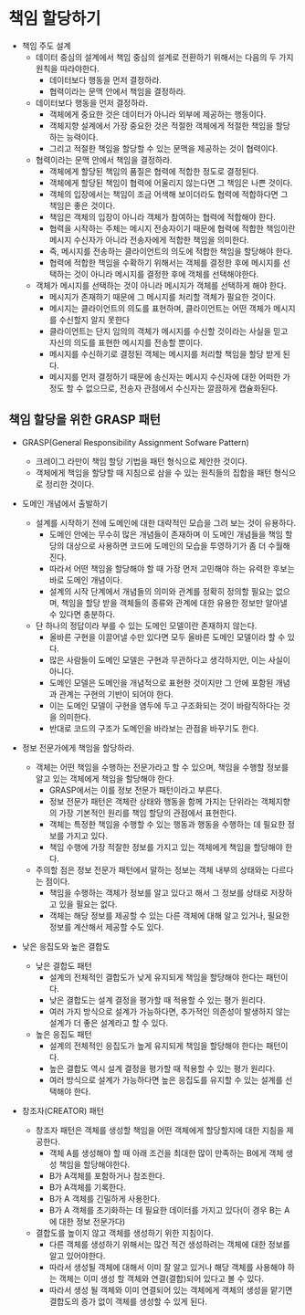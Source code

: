 # 책임 할당하기

- 책임 주도 설계
  - 데이터 중심의 설계에서 책임 중심의 설계로 전환하기 위해서는 다음의 두 가지 원칙을 따라야한다.
    - 데이터보다 행동을 먼저 결정하라.
    - 협력이라는 문맥 안에서 책임을 결정하라.
  - 데이터보다 행동을 먼저 결정하라.
    - 객체에게 중요한 것은 데이터가 아니라 외부에 제공하는 행동이다.
    - 객체지향 설계에서 가장 중요한 것은 적절한 객체에게 적절한 책임을 할당하는 능력이다.
    - 그리고 적절한 책임을 할당할 수 있는 문맥을 제공하는 것이 협력이다.
  - 협력이라는 문맥 안에서 책임을 결정하라.
    - 객체에게 할당된 책임의 품질은 협력에 적합한 정도로 결정된다.
    - 객체에게 할당된 책임이 협력에 어울리지 않는다면 그 책임은 나쁜 것이다.
    - 객체의 입장에서는 책임이 조금 어색해 보이더라도 협력에 적합하다면 그 책임은 좋은 것이다.
    - 책임은 객체의 입장이 아니라 객체가 참여하는 협력에 적합해야 한다.
    - 협력을 시작하는 주체는 메시지 전송자이기 때문에 협력에 적합한 책임이란 메시지 수신자가 아니라 전송자에게 적합한 책임을 의미한다.
    - 즉, 메시지를 전송하는 클라이언트의 의도에 적합한 책임을 할당해야 한다.
    - 협력에 적합한 책임을 수확하기 위해서는 객체를 결정한 후에 메시지를 선택하는 것이 아니라 메시지를 결정한 후에 객체를 선택해야한다.
  - 객체가 메시지를 선택하는 것이 아니라 메시지가 객체를 선택하게 해야 한다.
    - 메시지가 존재하기 때문에 그 메시지를 처리할 객체가 필요한 것이다.
    - 메시지는 클라이언트의 의도를 표현하며, 클라이언트는 어떤 객체가 메시지를 수신할지 알지 못한다
    - 클라이언트는 단지 임의의 객체가 메시지를 수신할 것이라는 사실을 믿고 자신의 의도를 표현한 메시지를 전송할 뿐이다.
    - 메시지를 수신하기로 결정된 객체는 메시지를 처리할 책임을 할당 받게 된다.
    - 메시지를 먼저 결정하기 때문에 송신자는 메시지 수신자에 대한 어떠한 가정도 할 수 없으므로, 전송자 관점에서 수신자는 깔끔하게 캡슐화된다.





## 책임 할당을 위한 GRASP 패턴

- GRASP(General Responsibility Assignment Sofware Pattern)
  - 크레이그 라만이 책임 할당 기법을 패턴 형식으로 제안한 것이다.
  - 객체에게 책임을 할당할 때 지침으로 삼을 수 있는 원칙들의 집합을 패턴 형식으로 정리한 것이다.



- 도메인 개념에서 출발하기
  - 설계를 시작하기 전에 도메인에 대한 대략적인 모습을 그려 보는 것이 유용하다.
    - 도메인 안에는 무수히 많은 개념들이 존재하며 이 도메인 개념들을 책임 할당의 대상으로 사용하면 코드에 도메인의 모습을 투영하기가 좀 더 수월해진다.
    - 따라서 어떤 책임을 할당해야 할 때 가장 먼저 고민해야 하는 유력한 후보는 바로 도메인 개념이다.
    - 설계의 시작 단계에서 개념들의 의미와 관계를 정확히 정의할 필요는 없으며, 책임을 할당 받을 객체들의 종류와 관계에 대한 유용한 정보만 알아낼 수 있다면 충분하다.
  - 단 하나의 정답이라 부를 수 있는 도메인 모델이란 존재하지 않는다.
    - 올바른 구현을 이끌어낼 수만 있다면 모두 올바른 도메인 모델이라 할 수 있다.
    - 많은 사람들이 도메인 모델은 구현과 무관하다고 생각하지만, 이는 사실이 아니다.
    - 도메인 모델은 도메인을 개념적으로 표현한 것이지만 그 안에 포함된 개념과 관계는 구현의 기반이 되어야 한다.
    - 이는 도메인 모델이 구현을 염두에 두고 구조화되는 것이 바람직하다는 것을 의미한다.
    - 반대로 코드의 구조가 도메인을 바라보는 관점을 바꾸기도 한다.



- 정보 전문가에게 책임을 할당하라.
  - 객체는 어떤 책임을 수행하는 전문가라고 할 수 있으며, 책임을 수행할 정보를 알고 있는 객체에게 책임을 할당해야 한다.
    - GRASP에서는 이를 정보 전문가 패턴이라고 부른다.
    - 정보 전문가 패턴은 객체란 상태와 행동을 함께 가지는 단위라는 객체지향의 가장 기본적인 원리를 책임 할당의 관점에서 표현한다.
    - 객체는 특정한 책임을 수행할 수 있는 행동과 행동을 수행하는 데 필요한 정보를 가지고 있다.
    - 책임 수행에 가장 적잘한 정보를 가지고 있는 객체에게 책임을 할당해야 한다.
  - 주의할 점은 정보 전문가 패턴에서 말하는 정보는 객체 내부의 상태와는 다르다는 점이다.
    - 책임을 수행하는 객체가 정보를 알고 있다고 해서 그 정보를 상태로 저장하고 있을 필요는 없다.
    - 객체는 해당 정보를 제공할 수 있는 다른 객체에 대해 알고 있거나, 필요한 정보를 계산해서 제공할 수도 있다.



- 낮은 응집도와 높은 결합도
  - 낮은 결합도 패턴
    - 설계의 전체적인 결합도가 낮게 유지되게 책임을 할당해야 한다는 패턴이다.
    - 낮은 결합도는 설계 결정을 평가할 때 적용할 수 있는 평가 원리다.
    - 여러 가지 방식으로 설계가 가능하다면, 추가적인 의존성이 발생하지 않는 설계가 더 좋은 설계라고 할 수 있다.
  - 높은 응집도 패턴
    - 설계의 전체적인 응집도가 높게 유지되게 책임을 할당해야 한다는 패턴이다.
    - 높은 결합도 역시 설계 결정을 평가할 때 적용할 수 있는 평가 원리다.
    - 여러 방식으로 설계가 가능하다면 높은 응집도를 유지할 수 있는 설계를 선택해야 한다.



- 창조자(CREATOR) 패턴
  - 창조자 패턴은 객체를 생성할 책임을 어떤 객체에게 할당할지에 대한 지침을 제공한다.
    - 객체 A를 생성해야 할 때 아래 조건을 최대한 많이 만족하는 B에게 객체 생성 책임을 할당해야한다.
    - B가 A객체를 포함하거나 참조한다.
    - B가 A객체를 기록한다.
    - B가 A 객체를 긴밀하게 사용한다.
    - B가 A 객체를 초기화하는 데 필요한 데이터를 가지고 있다(이 경우 B는 A에 대한 정보 전문가다)
  - 결합도를 높이지 않고 객체를 생성하기 위한 지침이다.
    - 다른 객체를 생성하기 위해서는 많건 적건 생성하려는 객체에 대한 정보를 알고 있어야한다.
    - 따라서 생성될 객체에 대해서 이미 잘 알고 있거나 해당 객체를 사용해야 하는 객체는 이미 생성 할 객체와 연결(결합)되어 있다고 볼 수 있다.
    - 따라서 생성 될 객체와 이미 연결되어 있는 객체에게 객체의 생성을 맡기면 결합도의 증가 없이 객체를 생성할 수 있게 된다. 

